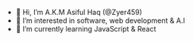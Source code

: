 - 👋 Hi, I’m A.K.M Asiful Haq (@Zyer459)
- 👀 I’m interested in software, web development & A.I 
- 🌱 I’m currently learning JavaScript & React

<!---
Zyer459/Zyer459 is a ✨ special ✨ repository because its `README.md` (this file) appears on your GitHub profile.
You can click the Preview link to take a look at your changes.
--->
